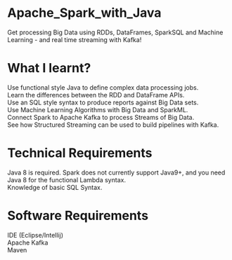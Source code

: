 # Apache_Spark_with_Java
Get processing Big Data using RDDs, DataFrames, SparkSQL and Machine Learning - and real time streaming with Kafka!

# What I learnt?
Use functional style Java to define complex data processing jobs. <br />
Learn the differences between the RDD and DataFrame APIs. <br />
Use an SQL style syntax to produce reports against Big Data sets. <br />
Use Machine Learning Algorithms with Big Data and SparkML. <br />
Connect Spark to Apache Kafka to process Streams of Big Data. <br />
See how Structured Streaming can be used to build pipelines with Kafka. <br />

# Technical Requirements
Java 8 is required. Spark does not currently support Java9+, and you need Java 8 for the functional Lambda syntax. <br />
Knowledge of basic SQL Syntax.

# Software Requirements
IDE (Eclipse/Intellij) <br />
Apache Kafka <br />
Maven


